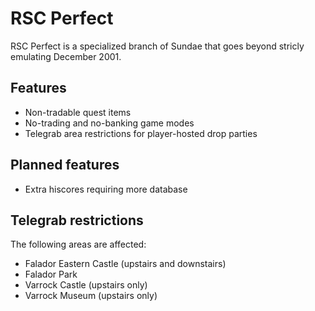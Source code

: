 RSC Perfect
===========

RSC Perfect is a specialized branch of Sundae that goes beyond stricly
emulating December 2001.

Features
--------

* Non-tradable quest items
* No-trading and no-banking game modes
* Telegrab area restrictions for player-hosted drop parties

Planned features
----------------

* Extra hiscores requiring more database

Telegrab restrictions
---------------------

The following areas are affected:

* Falador Eastern Castle (upstairs and downstairs)
* Falador Park
* Varrock Castle (upstairs only)
* Varrock Museum (upstairs only)

